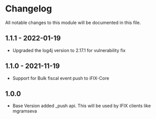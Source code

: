 # Changelog
All notable changes to this module will be documented in this file.

## 1.1.1 - 2022-01-19
- Upgraded the log4j version to 2.17.1 for vulnerability fix

## 1.1.0 - 2021-11-19
- Support for Bulk fiscal event push to iFIX-Core

## 1.0.0
- Base Version
  added _push api. This will be used by IFIX clients like mgramseva
